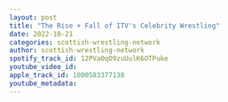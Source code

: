 ```yaml
---
layout: post
title: "The Rise + Fall of ITV's Celebrity Wrestling"
date: 2022-10-21
categories: scottish-wrestling-network
author: scottish-wrestling-network
spotify_track_id: 12PVa0qO9zuUulK6OTPuke
youtube_video_id: 
apple_track_id: 1000583377138
youtube_metadata: 
---
```


